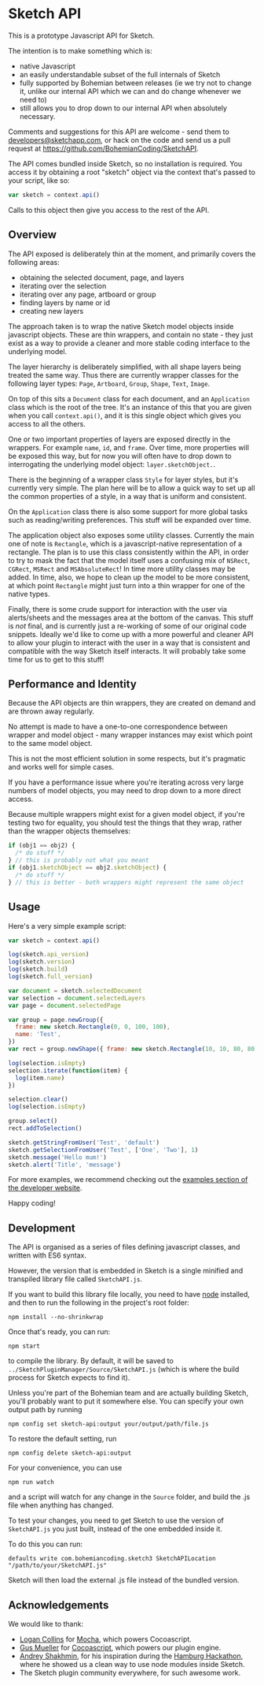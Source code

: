 # Sketch API

This is a prototype Javascript API for Sketch.

The intention is to make something which is:

* native Javascript
* an easily understandable subset of the full internals of Sketch
* fully supported by Bohemian between releases (ie we try not to change it,
  unlike our internal API which we can and do change whenever we need to)
* still allows you to drop down to our internal API when absolutely necessary.

Comments and suggestions for this API are welcome - send them to
developers@sketchapp.com, or hack on the code and send us a pull request at
https://github.com/BohemianCoding/SketchAPI.

The API comes bundled inside Sketch, so no installation is required. You access
it by obtaining a root "sketch" object via the context that's passed to your
script, like so:

```javascript
var sketch = context.api()
```

Calls to this object then give you access to the rest of the API.

## Overview

The API exposed is deliberately thin at the moment, and primarily covers the
following areas:

* obtaining the selected document, page, and layers
* iterating over the selection
* iterating over any page, artboard or group
* finding layers by name or id
* creating new layers

The approach taken is to wrap the native Sketch model objects inside javascript
objects. These are thin wrappers, and contain no state - they just exist as a
way to provide a cleaner and more stable coding interface to the underlying
model.

The layer hierarchy is deliberately simplified, with all shape layers being
treated the same way. Thus there are currently wrapper classes for the following
layer types: `Page`, `Artboard`, `Group`, `Shape`, `Text`, `Image`.

On top of this sits a `Document` class for each document, and an `Application`
class which is the root of the tree. It's an instance of this that you are given
when you call `context.api()`, and it is this single object which gives you
access to all the others.

One or two important properties of layers are exposed directly in the wrappers.
For example `name`, `id`, and `frame`. Over time, more properties will be
exposed this way, but for now you will often have to drop down to interrogating
the underlying model object: `layer.sketchObject.`.

There is the beginning of a wrapper class `Style` for layer styles, but it's
currently very simple. The plan here will be to allow a quick way to set up all
the common properties of a style, in a way that is uniform and consistent.

On the `Application` class there is also some support for more global tasks such
as reading/writing preferences. This stuff will be expanded over time.

The application object also exposes some utility classes. Currently the main one
of note is `Rectangle`, which is a javascript-native representation of a
rectangle. The plan is to use this class consistently within the API, in order
to try to mask the fact that the model itself uses a confusing mix of `NSRect`,
`CGRect`, `MSRect` and `MSAbsoluteRect`! In time more utility classes may be
added. In time, also, we hope to clean up the model to be more consistent, at
which point `Rectangle` might just turn into a thin wrapper for one of the
native types.

Finally, there is some crude support for interaction with the user via
alerts/sheets and the messages area at the bottom of the canvas. This stuff is
_not_ final, and is currently just a re-working of some of our original code
snippets. Ideally we'd like to come up with a more powerful and cleaner API to
allow your plugin to interact with the user in a way that is consistent and
compatible with the way Sketch itself interacts. It will probably take some time
for us to get to this stuff!

## Performance and Identity

Because the API objects are thin wrappers, they are created on demand and are
thrown away regularly.

No attempt is made to have a one-to-one correspondence between wrapper and model
object - many wrapper instances may exist which point to the same model object.

This is not the most efficient solution in some respects, but it's pragmatic and
works well for simple cases.

If you have a performance issue where you're iterating across very large numbers
of model objects, you may need to drop down to a more direct access.

Because multiple wrappers might exist for a given model object, if you're
testing two for equality, you should test the things that they wrap, rather than
the wrapper objects themselves:

```javascript
if (obj1 == obj2) {
  /* do stuff */
} // this is probably not what you meant
if (obj1.sketchObject == obj2.sketchObject) {
  /* do stuff */
} // this is better - both wrappers might represent the same object
```

## Usage

Here's a very simple example script:

```javascript
var sketch = context.api()

log(sketch.api_version)
log(sketch.version)
log(sketch.build)
log(sketch.full_version)

var document = sketch.selectedDocument
var selection = document.selectedLayers
var page = document.selectedPage

var group = page.newGroup({
  frame: new sketch.Rectangle(0, 0, 100, 100),
  name: 'Test',
})
var rect = group.newShape({ frame: new sketch.Rectangle(10, 10, 80, 80) })

log(selection.isEmpty)
selection.iterate(function(item) {
  log(item.name)
})

selection.clear()
log(selection.isEmpty)

group.select()
rect.addToSelection()

sketch.getStringFromUser('Test', 'default')
sketch.getSelectionFromUser('Test', ['One', 'Two'], 1)
sketch.message('Hello mum!')
sketch.alert('Title', 'message')
```

For more examples, we recommend checking out the
[examples section of the developer website](http://developer.sketchapp.com/examples/).

Happy coding!

## Development

The API is organised as a series of files defining javascript classes, and
written with ES6 syntax.

However, the version that is embedded in Sketch is a single minified and
transpiled library file called `SketchAPI.js`.

If you want to build this library file locally, you need to have
[node](https://nodejs.org) installed, and then to run the following in the
project's root folder:

```
npm install --no-shrinkwrap
```

Once that's ready, you can run:

```
npm start
```

to compile the library. By default, it will be saved to
`../SketchPluginManager/Source/SketchAPI.js` (which is where the build process
for Sketch expects to find it).

Unless you're part of the Bohemian team and are actually building Sketch, you'll
probably want to put it somewhere else. You can specify your own output path by
running

```
npm config set sketch-api:output your/output/path/file.js
```

To restore the default setting, run

```
npm config delete sketch-api:output
```

For your convenience, you can use

```
npm run watch
```

and a script will watch for any change in the `Source` folder, and build the .js
file when anything has changed.

To test your changes, you need to get Sketch to use the version of
`SketchAPI.js` you just built, instead of the one embedded inside it.

To do this you can run:

```
defaults write com.bohemiancoding.sketch3 SketchAPILocation "/path/to/your/SketchAPI.js"
```

Sketch will then load the external .js file instead of the bundled version.

## Acknowledgements

We would like to thank:

* [Logan Collins](https://github.com/logancollins) for
  [Mocha](https://github.com/logancollins/Mocha), which powers Cocoascript.
* [Gus Mueller](https://github.com/ccgus) for
  [Cocoascript](https://github.com/ccgus/CocoaScript), which powers our plugin
  engine.
* [Andrey Shakhmin](https://github.com/turbobabr), for his inspiration during
  the [Hamburg Hackathon](http://designtoolshackday.com), where he showed us a
  clean way to use node modules inside Sketch.
* The Sketch plugin community everywhere, for such awesome work.
